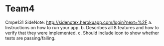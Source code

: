 # Team4
Cmpe131
SideNote: http://sidenotex.herokuapp.com/login?next=%2F
a.	Instructions on how to run your app.
b.	Describes all 8 features and how to verify that they were implemented.
c.	Should include icon to show whether tests are passing/failing.
